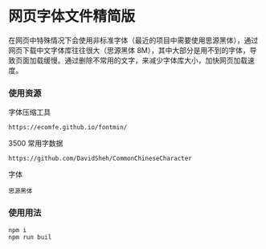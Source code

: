 # 网页字体文件精简版

在网页中特殊情况下会使用非标准字体（最近的项目中需要使用思源黑体），通过网页下载中文字体库往往很大（思源黑体 8M），其中大部分是用不到的字体，导致页面加载缓慢。通过删除不常用的文字，来减少字体库大小，加快网页加载速度。

### 使用资源

字体压缩工具

    https://ecomfe.github.io/fontmin/

3500 常用字数据

    https://github.com/DavidSheh/CommonChineseCharacter

字体

    思源黑体

### 使用用法

```shell
npm i
npm run buil
```

